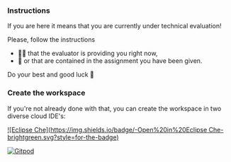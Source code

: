 ### Instructions
If you are here it means that you are currently under technical evaluation!

Please, follow the instructions
- 👨‍🏫 that the evaluator is providing you right now,
- 📝 or that are contained in the assignment you have been given.

Do your best and good luck 🤞

### Create the workspace
If you're not already done with that, you can create the workspace in two diverse cloud IDE's:

[![Eclipse Che](https://img.shields.io/badge/-Open%20in%20Eclipse Che-brightgreen.svg?style=for-the-badge)](https://che.openshift.io/f?url=https://raw.githubusercontent.com/pattacini/dockerfiles/master/technical-evaluation-stack/eclipse-che/devfile.yaml)

[![Gitpod](https://gitpod.io/button/open-in-gitpod.svg)](https://gitpod.io/#https://github.com/pattacini/technical-evaluation)
